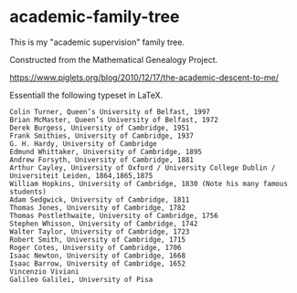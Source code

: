 # academic-family-tree

This is my "academic supervision" family tree.

Constructed from the Mathematical Genealogy Project.

https://www.piglets.org/blog/2010/12/17/the-academic-descent-to-me/

Essentiall the following typeset in LaTeX.

    Colin Turner, Queen’s University of Belfast, 1997
    Brian McMaster, Queen’s University of Belfast, 1972
    Derek Burgess, University of Cambridge, 1951
    Frank Smithies, University of Cambridge, 1937
    G. H. Hardy, University of Cambridge
    Edmund Whittaker, University of Cambridge, 1895
    Andrew Forsyth, University of Cambridge, 1881
    Arthur Cayley, University of Oxford / University College Dublin / Universiteit Leiden, 1864,1865,1875
    William Hopkins, University of Cambridge, 1830 (Note his many famous students)
    Adam Sedgwick, University of Cambridge, 1811
    Thomas Jones, University of Cambridge, 1782
    Thomas Postlethwaite, University of Cambridge, 1756
    Stephen Whisson, University of Cambridge, 1742
    Walter Taylor, University of Cambridge, 1723
    Robert Smith, University of Cambridge, 1715
    Roger Cotes, University of Cambridge, 1706
    Isaac Newton, University of Cambridge, 1668
    Isaac Barrow, University of Cambridge, 1652
    Vincenzio Viviani
    Galileo Galilei, University of Pisa
